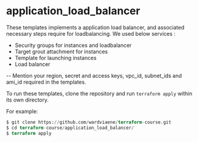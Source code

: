 # application_load_balancer
  
These templates implements a application load balancer, and associated necessary steps require for loadbalancing. We used below services : 

- Security groups for instances and loadbalancer
- Target grout attachment for instances
- Template for launching instances
- Load balancer


-- Mention your region, secret and access keys, vpc_id, subnet_ids and ami_id required in the templates.

To run these templates, clone the repository and run `terraform apply` within its own directory.

For example:

```tf
$ git clone https://github.com/wardviaene/terraform-course.git
$ cd terraform-course/application_load_balancer/
$ terraform apply
```
